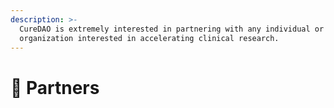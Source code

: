 ```yaml
---
description: >-
  CureDAO is extremely interested in partnering with any individual or
  organization interested in accelerating clinical research.
---
```


# 🤝 Partners

